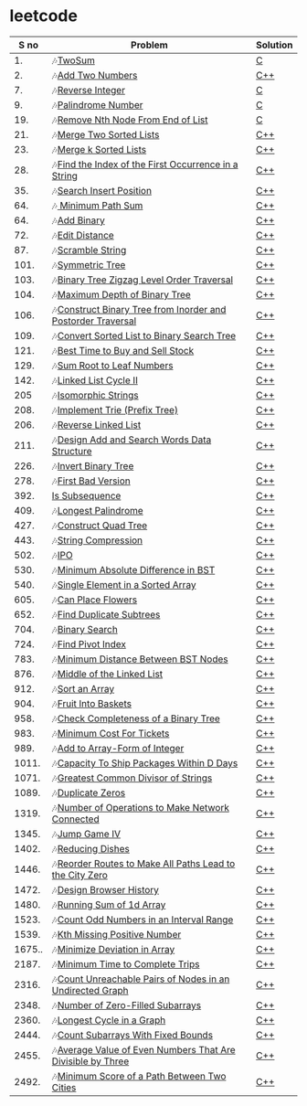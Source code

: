 # leetcode

| S no| Problem| Solution|
| ------| ------| ------|
| 1.| 🎶[TwoSum](https://leetcode.com/problems/two-sum/)| [C](https://github.com/YasothaRamamoorthy/leetcode/blob/main/problems/twosum/twosum.c)|
| 2.| 🎶[Add Two Numbers](https://leetcode.com/problems/add-two-numbers/description/)| [C++](https://github.com/YasothaRamamoorthy/leetcode/blob/main/problems/twosum/addtwonumber.cpp)|
| 7.| 🎶[Reverse Integer](https://leetcode.com/problems/reverse-integer/)| [C](https://github.com/YasothaRamamoorthy/leetcode/blob/main/problems/twosum/Reverse%20Integer.c)|
| 9.| 🎶[Palindrome Number](https://leetcode.com/problems/palindrome-number/)| [C](https://github.com/YasothaRamamoorthy/leetcode/blob/main/problems/twosum/Palindrome%20Number.c)|
| 19.| 🎶[Remove Nth Node From End of List](https://leetcode.com/problems/palindrome-number/)| [C](https://github.com/YasothaRamamoorthy/leetcode/blob/main/problems/twosum/Remove%20Nth%20Node%20From%20End%20of%20List.cpp)|
| 21.| 🎶[Merge Two Sorted Lists](https://leetcode.com/problems/merge-two-sorted-lists/?envType=study-plan&id=level-1)| [C++](https://github.com/YasothaRamamoorthy/leetcode/blob/main/problems/twosum/Merge%20Two%20Sorted%20Lists.cpp)|
| 23.| 🎶[Merge k Sorted Lists](https://leetcode.com/problems/merge-k-sorted-lists/description/)| [C++](https://github.com/YasothaRamamoorthy/leetcode/blob/main/problems/twosum/Merge%20k%20Sorted%20Lists.cpp)|
| 28.| 🎶[Find the Index of the First Occurrence in a String](https://leetcode.com/problems/find-the-index-of-the-first-occurrence-in-a-string/description/)| [C++](https://github.com/YasothaRamamoorthy/leetcode/blob/main/problems/twosum/Find%20the%20Index%20of%20the%20First%20Occurrence%20in%20a%20String.cpp)|
| 35.| 🎶[Search Insert Position](https://leetcode.com/problems/search-insert-position/description/)| [C++](https://github.com/YasothaRamamoorthy/leetcode/blob/main/problems/twosum/Search%20Insert%20Position.cpp)|
| 64.| 🎶[ Minimum Path Sum](https://leetcode.com/problems/minimum-path-sum/description/)| [C++](https://github.com/YasothaRamamoorthy/leetcode/blob/main/problems/twosum/Minimum%20Path%20Sum.cpp)|
| 64.| 🎶[Add Binary](https://leetcode.com/problems/remove-nth-node-from-end-of-list/)| [C++](https://github.com/YasothaRamamoorthy/leetcode/blob/main/problems/twosum/Add%20Binary.cpp)|
| 72.| 🎶[Edit Distance](https://leetcode.com/problems/edit-distance/description/)| [C++](https://github.com/YasothaRamamoorthy/leetcode/blob/main/problems/twosum/Edit%20Distance.cpp)|
| 87.| 🎶[Scramble String](https://leetcode.com/problems/scramble-string/description/)| [C++](https://github.com/YasothaRamamoorthy/leetcode/blob/main/problems/twosum/Scramble%20String.cpp)|
| 101.| 🎶[Symmetric Tree](https://leetcode.com/problems/symmetric-tree/description/)| [C++](https://github.com/YasothaRamamoorthy/leetcode/blob/main/problems/twosum/Symmetric%20Tree.cpp)|
| 103.| 🎶[Binary Tree Zigzag Level Order Traversal](https://leetcode.com/problems/binary-tree-zigzag-level-order-traversal/description/)| [C++](https://github.com/YasothaRamamoorthy/leetcode/blob/main/problems/twosum/Binary%20Tree%20Zigzag%20Level%20Order%20Traversal.cpp)|
| 104.| 🎶[Maximum Depth of Binary Tree](https://leetcode.com/problems/maximum-depth-of-binary-tree/)| [C++](https://github.com/YasothaRamamoorthy/leetcode/blob/main/problems/twosum/Maximum%20Depth%20of%20Binary%20Tree.cpp)|
| 106.| 🎶[Construct Binary Tree from Inorder and Postorder Traversal](https://leetcode.com/problems/construct-binary-tree-from-inorder-and-postorder-traversal/)| [C++](https://github.com/YasothaRamamoorthy/leetcode/blob/main/problems/twosum/Construct%20Binary%20Tree%20from%20Inorder%20and%20Postorder%20Traversal.cpp)|
| 109.| 🎶[Convert Sorted List to Binary Search Tree](https://leetcode.com/problems/convert-sorted-list-to-binary-search-tree/description/)| [C++](https://github.com/YasothaRamamoorthy/leetcode/blob/main/problems/twosum/Convert%20Sorted%20List%20to%20Binary%20Search%20Tree.cpp)|
| 121.| 🎶[Best Time to Buy and Sell Stock](https://leetcode.com/problems/best-time-to-buy-and-sell-stock/)| [C++](https://github.com/YasothaRamamoorthy/leetcode/blob/main/problems/twosum/Best%20Time%20to%20Buy%20and%20Sell%20Stock.cpp)|
| 129.| 🎶[Sum Root to Leaf Numbers](https://leetcode.com/problems/sum-root-to-leaf-numbers/description/)| [C++](https://github.com/YasothaRamamoorthy/leetcode/blob/main/problems/twosum/Sum%20Root%20to%20Leaf%20Numbers.cpp)|
| 142.| 🎶[Linked List Cycle II](https://leetcode.com/problems/linked-list-cycle-ii/description/)| [C++](https://github.com/YasothaRamamoorthy/leetcode/blob/main/problems/twosum/Linked%20List%20Cycle%20II.cpp)|
| 205| 🎶[Isomorphic Strings](https://leetcode.com/problems/isomorphic-strings/?envType=study-plan&id=level-1)| [C++](https://github.com/YasothaRamamoorthy/leetcode/blob/main/problems/twosum/Isomorphic%20Strings.cpp)|
| 208.| 🎶[Implement Trie (Prefix Tree)](https://leetcode.com/problems/implement-trie-prefix-tree/description/)| [C++](https://github.com/YasothaRamamoorthy/leetcode/blob/main/problems/twosum/Implement%20Trie%20(Prefix%20Tree).cpp)|
| 206.| 🎶[Reverse Linked List](https://leetcode.com/problems/reverse-linked-list/?envType=study-plan&id=level-1)| [C++](https://github.com/YasothaRamamoorthy/leetcode/blob/main/problems/twosum/Reverse%20Linked%20List.cpp)|
| 211.| 🎶[Design Add and Search Words Data Structure](https://leetcode.com/problems/design-add-and-search-words-data-structure/description/)| [C++](https://github.com/YasothaRamamoorthy/leetcode/blob/main/problems/twosum/Design%20Add%20and%20Search%20Words%20Data%20Structure.cpp)|
| 226.| 🎶[Invert Binary Tree](https://leetcode.com/problems/invert-binary-tree/description/)| [C++](https://github.com/YasothaRamamoorthy/leetcode/blob/main/problems/twosum/Invert%20Binary%20Tree.cpp)|
| 278.| 🎶[First Bad Version](https://leetcode.com/problems/first-bad-version/description/)| [C++](https://github.com/YasothaRamamoorthy/leetcode/blob/main/problems/twosum/First%20Bad%20Version.cpp)|
|392.|  [Is Subsequence](https://leetcode.com/problems/is-subsequence/?envType=study-plan&id=level-1)|[C++](https://github.com/YasothaRamamoorthy/leetcode/blob/main/problems/twosum/Is%20Subsequence.cpp)|
| 409.| 🎶[Longest Palindrome](https://leetcode.com/problems/longest-palindrome/description/)| [C++](https://github.com/YasothaRamamoorthy/leetcode/blob/main/problems/twosum/Longest%20Palindrome.cpp)|
| 427.| 🎶[Construct Quad Tree](https://leetcode.com/problems/construct-quad-tree/description/)| [C++](https://github.com/YasothaRamamoorthy/leetcode/blob/main/problems/twosum/Construct%20Quad%20Tree.cpp)|
| 443.| 🎶[String Compression](https://leetcode.com/problems/string-compression/description/)| [C++](https://github.com/YasothaRamamoorthy/leetcode/blob/main/problems/twosum/String%20Compression.cpp)|
| 502.| 🎶[IPO](https://leetcode.com/problems/ipo/)| [C++](https://github.com/YasothaRamamoorthy/leetcode/blob/main/problems/twosum/IPO.cpp)|
| 530.| 🎶[Minimum Absolute Difference in BST](https://leetcode.com/problems/minimum-absolute-difference-in-bst/description/)| [C++](https://github.com/YasothaRamamoorthy/leetcode/blob/main/problems/twosum/Minimum%20Absolute%20Difference%20in%20BST.cpp)|
| 540.| 🎶[Single Element in a Sorted Array](https://leetcode.com/problems/single-element-in-a-sorted-array/description/)| [C++](https://github.com/YasothaRamamoorthy/leetcode/blob/main/problems/twosum/Single%20Element%20in%20a%20Sorted%20Array.cpp)|
| 605.| 🎶[Can Place Flowers](https://leetcode.com/problems/can-place-flowers/description/)| [C++](https://github.com/YasothaRamamoorthy/leetcode/blob/main/problems/twosum/Can%20Place%20Flowers.cpp)|
| 652.| 🎶[Find Duplicate Subtrees](https://leetcode.com/problems/find-duplicate-subtrees/description/)| [C++](https://github.com/YasothaRamamoorthy/leetcode/blob/main/problems/twosum/Find%20Duplicate%20Subtrees.cpp)|
| 704.| 🎶[Binary Search](https://leetcode.com/problems/binary-search/description/)| [C++](https://github.com/YasothaRamamoorthy/leetcode/blob/main/problems/twosum/Binary%20Search.cpp)|
| 724.| 🎶[Find Pivot Index](https://leetcode.com/problems/find-pivot-index/description/)| [C++](https://github.com/YasothaRamamoorthy/leetcode/blob/main/problems/twosum/Find%20Pivot%20Index.cpp)|
| 783.| 🎶[Minimum Distance Between BST Nodes](https://leetcode.com/problems/minimum-distance-between-bst-nodes/description/)| [C++](https://github.com/YasothaRamamoorthy/leetcode/blob/main/problems/twosum/Minimum%20Distance%20Between%20BST%20Nodes.cpp)|
| 876.| 🎶[Middle of the Linked List](https://leetcode.com/problems/middle-of-the-linked-list/description/)| [C++](https://github.com/YasothaRamamoorthy/leetcode/blob/main/problems/twosum/Middle%20of%20the%20Linked%20List.cpp)|
| 912.| 🎶[Sort an Array](https://leetcode.com/problems/sort-an-array/description/)| [C++](https://github.com/YasothaRamamoorthy/leetcode/blob/main/problems/twosum/Sort%20an%20Array.cpp)|
| 904.| 🎶[Fruit Into Baskets](https://leetcode.com/problems/fruit-into-baskets/description/)| [C++](https://github.com/YasothaRamamoorthy/leetcode/blob/main/problems/twosum/Fruit%20Into%20Baskets.cpp)|
| 958.| 🎶[Check Completeness of a Binary Tree](https://leetcode.com/problems/check-completeness-of-a-binary-tree/description/)| [C++](https://github.com/YasothaRamamoorthy/leetcode/blob/main/problems/twosum/Check%20Completeness%20of%20a%20Binary%20Tree.cpp)|
| 983.| 🎶[Minimum Cost For Tickets](https://leetcode.com/problems/minimum-cost-for-tickets/description/)| [C++](https://github.com/YasothaRamamoorthy/leetcode/blob/main/problems/twosum/Minimum%20Cost%20For%20Tickets.cpp)|
| 989.| 🎶[Add to Array-Form of Integer](https://leetcode.com/problems/add-to-array-form-of-integer/description/)| [C++](https://github.com/YasothaRamamoorthy/leetcode/blob/main/problems/twosum/Add%20to%20Array-Form%20of%20Integer.cpp)|
| 1011.| 🎶[Capacity To Ship Packages Within D Days](https://leetcode.com/problems/capacity-to-ship-packages-within-d-days/description/)| [C++](https://github.com/YasothaRamamoorthy/leetcode/blob/main/problems/twosum/Capacity%20To%20Ship%20Packages%20Within%20D%20Days.cpp)|
|1071.| 🎶[Greatest Common Divisor of Strings](https://leetcode.com/problems/greatest-common-divisor-of-strings/)| [C++](https://github.com/YasothaRamamoorthy/leetcode/blob/main/problems/twosum/Greatest%20Common%20Divisor%20of%20Strings.cpp)|
|1089.| 🎶[Duplicate Zeros](https://leetcode.com/problems/duplicate-zeros/description/)| [C++](https://github.com/YasothaRamamoorthy/leetcode/blob/main/problems/twosum/Duplicate%20Zeros.cpp)|
|1319.| 🎶[Number of Operations to Make Network Connected](https://leetcode.com/problems/number-of-operations-to-make-network-connected/description/)| [C++](https://github.com/YasothaRamamoorthy/leetcode/blob/main/problems/twosum/Number%20of%20Operations%20to%20Make%20Network%20Connected.cpp)|
|1345.| 🎶[Jump Game IV](https://leetcode.com/problems/jump-game-iv/description/)| [C++](https://github.com/YasothaRamamoorthy/leetcode/blob/main/problems/twosum/Jump%20Game%20IV.cpp)|
|1402.| 🎶[Reducing Dishes](https://leetcode.com/problems/reducing-dishes/description/)| [C++](https://github.com/YasothaRamamoorthy/leetcode/blob/main/problems/twosum/Reducing%20Dishes.cpp)|
|1446.| 🎶[Reorder Routes to Make All Paths Lead to the City Zero](https://leetcode.com/problems/reorder-routes-to-make-all-paths-lead-to-the-city-zero/description/)| [C++](https://github.com/YasothaRamamoorthy/leetcode/blob/main/problems/twosum/Reorder%20Routes%20to%20Make%20All%20Paths%20Lead%20to%20the%20City%20Zero.cpp)|
|1472.| 🎶[Design Browser History](https://leetcode.com/problems/design-browser-history/description/)| [C++](https://github.com/YasothaRamamoorthy/leetcode/blob/main/problems/twosum/Design%20Browser%20History.cpp)|
|1480.| 🎶[Running Sum of 1d Array](https://leetcode.com/problems/running-sum-of-1d-array/?envType=study-plan&id=level-1)| [C++](https://github.com/YasothaRamamoorthy/leetcode/blob/main/Running%20Sum%20of%201d%20Array.cpp)|
|1523.| 🎶[Count Odd Numbers in an Interval Range](https://leetcode.com/problems/count-odd-numbers-in-an-interval-range/description/)| [C++](https://github.com/YasothaRamamoorthy/leetcode/blob/main/problems/twosum/Count%20Odd%20Numbers%20in%20an%20Interval%20Range.cpp)|
|1539.| 🎶[Kth Missing Positive Number](https://leetcode.com/problems/kth-missing-positive-number/description/)| [C++](https://github.com/YasothaRamamoorthy/leetcode/blob/main/problems/twosum/Kth%20Missing%20Positive%20Number.cpp)|
|1675..| 🎶[Minimize Deviation in Array](https://leetcode.com/problems/minimize-deviation-in-array/description/)| [C++](https://github.com/YasothaRamamoorthy/leetcode/blob/main/problems/twosum/Minimize%20Deviation%20in%20Array.cpp)|
|2187.| 🎶[Minimum Time to Complete Trips](https://leetcode.com/problems/minimum-time-to-complete-trips/description/)| [C++](https://github.com/YasothaRamamoorthy/leetcode/blob/main/problems/twosum/Minimum%20Time%20to%20Complete%20Trips.cpp)|
|2316.| 🎶[Count Unreachable Pairs of Nodes in an Undirected Graph](https://leetcode.com/problems/count-unreachable-pairs-of-nodes-in-an-undirected-graph/description/)| [C++](https://github.com/YasothaRamamoorthy/leetcode/blob/main/problems/twosum/Count%20Unreachable%20Pairs%20of%20Nodes%20in%20an%20Undirected%20Graph.cpp)|
|2348.| 🎶[Number of Zero-Filled Subarrays](https://leetcode.com/problems/number-of-zero-filled-subarrays/description/)| [C++](https://github.com/YasothaRamamoorthy/leetcode/blob/main/problems/twosum/Number%20of%20Zero-Filled%20Subarrays.cpp)|
|2360.| 🎶[Longest Cycle in a Graph](https://leetcode.com/problems/longest-cycle-in-a-graph/description/)| [C++](https://github.com/YasothaRamamoorthy/leetcode/blob/main/problems/twosum/Longest%20Cycle%20in%20a%20Graph.cpp)|
|2444.| 🎶[Count Subarrays With Fixed Bounds](https://leetcode.com/problems/count-subarrays-with-fixed-bounds/description/)| [C++](https://github.com/YasothaRamamoorthy/leetcode/blob/main/problems/twosum/Count%20Subarrays%20With%20Fixed%20Bounds.cpp)|
|2455.| 🎶[Average Value of Even Numbers That Are Divisible by Three](https://leetcode.com/problems/average-value-of-even-numbers-that-are-divisible-by-three/)| [C++](https://github.com/YasothaRamamoorthy/leetcode/blob/main/problems/twosum/Average%20Value%20of%20Even%20Numbers%20That%20Are%20Divisible%20by%20Three.cpp)|
|2492.| 🎶[Minimum Score of a Path Between Two Cities](https://leetcode.com/problems/minimum-score-of-a-path-between-two-cities/description/)| [C++](https://github.com/YasothaRamamoorthy/leetcode/blob/main/problems/twosum/Minimum%20Score%20of%20a%20Path%20Between%20Two%20Cities.cpp)|
